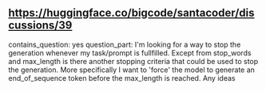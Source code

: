 ## https://huggingface.co/bigcode/santacoder/discussions/39

contains_question: yes
question_part: I'm looking for a way to stop the generation whenever my task/prompt is fullfilled. Except from stop_words and max_length is there another stopping criteria that could be used to stop the generation. More specifically I want to 'force' the model to generate an end_of_sequence token before the max_length is reached. Any ideas